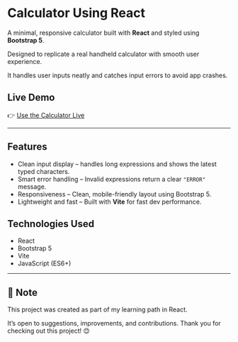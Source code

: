 # Calculator Using React

A minimal, responsive calculator built with **React** and styled using **Bootstrap 5**.

Designed to replicate a real handheld calculator with smooth user experience.

It handles user inputs neatly and catches input errors to avoid app crashes.

## Live Demo
👉 [Use the Calculator Live](https://FarsanaPH.github.io/react-calculator)

---

## Features

- Clean input display – handles long expressions and shows the latest typed characters.
- Smart error handling – Invalid expressions return a clear `"ERROR"` message.
- Responsiveness – Clean, mobile-friendly layout using Bootstrap 5.
- Lightweight and fast – Built with **Vite** for fast dev performance.


## Technologies Used

- React
- Bootstrap 5
- Vite
- JavaScript (ES6+)

---

## 📘 Note

This project was created as part of my learning path in React.  

It’s open to suggestions, improvements, and contributions. Thank you for checking out this project! 😊

